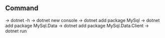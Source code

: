 ## Command

→ dotnet -h
→ dotnet new console
→ dotnet add package MySql
→ dotnet add package MySql.Data
→ dotnet add package MySql.Data.Client
→ dotnet run
